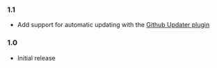 ### 1.1
* Add support for automatic updating with the [Github Updater plugin](https://github.com/afragen/github-updater)

### 1.0
* Initial release